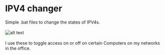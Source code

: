 # IPV4 changer
 Simple .bat files to change the states of IPV4s.
<br><br>
 ![alt text](https://github.com/MuftiAnees/IPV4-changer/blob/[branch]/image.jpg?raw=true)
<br><br>
I use these to toggle access on or off on certain Computers on my networks in the office.